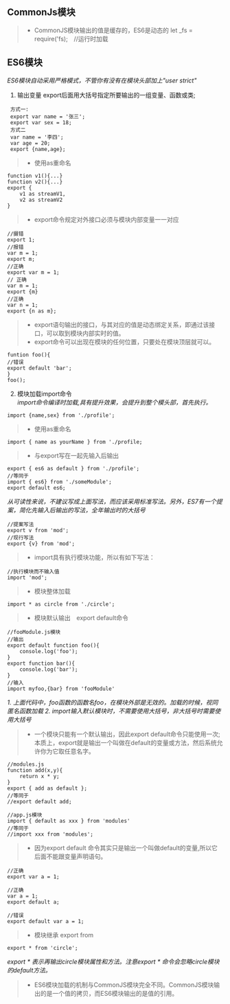 ## CommonJs模块
>* CommonJS模块输出的值是缓存的，ES6是动态的
let _fs = require('fs);　//运行时加载

## ES6模块
*ES6模块自动采用严格模式，不管你有没有在模块头部加上"user strict"*
1. 输出变量  export后面用大括号指定所要输出的一组变量、函数或类;
```
 方式一:  
 export var name = '张三';  
 export var sex = 18;  
 方式二  
 var name = '李四';  
 var age = 20;  
 export {name,age};
```
>* 使用as重命名  
```
function v1(){...}  
function v2(){...}  
export {  
    v1 as streamV1,  
    v2 as streamV2  
}
```
>* export命令规定对外接口必须与模块内部变量一一对应　　
```
//摄错  
export 1;
//报错  
var m = 1;  
export m;  
//正确  
export var m = 1;    
// 正确   
var m = 1;  
export {m}  
//正确    
var n = 1;  
export {n as m};  
```
>* export语句输出的接口，与其对应的值是动态绑定关系，即通过该接口，可以取到模块内部实时的值。
>* export命令可以出现在模块的任何位置，只要处在模块顶层就可以。  
```
funtion foo(){  
//错误  
export default 'bar';  
}  
foo();
```
2. 模块加载import命令  
*import命令编译时加载,具有提升效果，会提升到整个模头部，首先执行。*
```
import {name,sex} from './profile';
```
>* 使用as重命名  
```
import { name as yourName } from './profile;
```  
>* 与export写在一起先输入后输出  
```
export { es6 as default } from './profile';
//等同于
import { es6} from './someModule';
export default es6;
```
*从可读性来说，不建议写成上面写法，而应该采用标准写法。另外，ES7有一个提案，简化先输入后输出的写法，全年输出时的大括号*
```
//提案写法
export v from 'mod';
//现行写法
export {v} from 'mod';
```
>* import具有执行模块功能，所以有如下写法：  
```
//执行模块而不输入值
import 'mod'; 
```
>* 模块整体加载  
```
import * as circle from './circle';
```
>* 模块默认输出　export default命令  
```
//fooModule.js模块
//输出
export default function foo(){
    console.log('foo');
}
export function bar(){
    console.log('bar');
}
//输入
import myfoo,{bar} from 'fooModule'
```
*1. 上面代码中，foo函数的函数名foo，在模块外部是无效的。加载的时候，视同匿名函数加载*
*2. import输入默认模块时，不需要使用大括号，非大括号时需要使用大括号*
>* 一个模块只能有一个默认输出，因此export default命令只能使用一次;  
本质上，export就是输出一个叫做在default的变量或方法，然后系统允许你为它取任意名字。  
```
//modules.js
function add(x,y){
    return x * y;
}
export { add as default };
//等同于
//export default add;

//app.js模块
import { default as xxx } from 'modules'
//等同于
//import xxx from 'modules';
```
>* 因为export default 命令其实只是输出一个叫做default的变量,所以它后面不能跟变量声明语句。
```
//正确
export var a = 1;

//正确
var a = 1;
export default a;

//错误
export default var a = 1;
```
>* 模块继承 export  from 
```
export * from 'circle';
```
*export * 表示再输出circle模块属性和方法。注意export * 命令会忽略circle模块的default方法。*
>* ES6模块加载的机制与CommonJS模块完全不同。CommonJS模块输出的是一个值的拷贝，而ES6模块输出的是值的引用。

  


